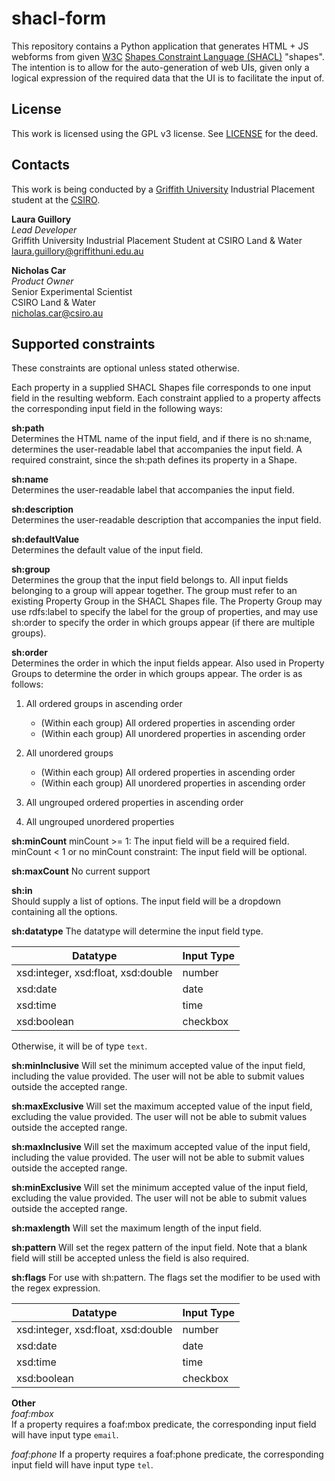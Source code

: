 # shacl-form
This repository contains a Python application that generates HTML + JS webforms from given [W3C](https://www.w3.org/) [Shapes Constraint Language (SHACL)](https://www.w3.org/TR/shacl/) "shapes". The intention is to allow for the auto-generation of web UIs, given only a logical expression of the required data that the UI is to facilitate the input of.

## License
This work is licensed using the GPL v3 license. See [LICENSE](LICENSE) for the deed.

## Contacts
This work is being conducted by a [Griffith University](https://griffith.edu.au) Industrial Placement student at the [CSIRO](https://www.csiro.au).

**Laura Guillory**  
*Lead Developer*  
Griffith University Industrial Placement Student at CSIRO Land & Water  
<laura.guillory@griffithuni.edu.au>  

**Nicholas Car**  
*Product Owner*  
Senior Experimental Scientist  
CSIRO Land & Water  
<nicholas.car@csiro.au>  

## Supported constraints

These constraints are optional unless stated otherwise.

Each property in a supplied SHACL Shapes file corresponds to one input field in the resulting webform. Each constraint 
applied to a property affects the corresponding input field in the following ways:

**sh:path**  
Determines the HTML name of the input field, and if there is no sh:name, determines the user-readable label that 
accompanies the input field. A required constraint, since the sh:path defines its property in a Shape.

**sh:name**  
Determines the user-readable label that accompanies the input field.

**sh:description**  
Determines the user-readable description that accompanies the input field.

**sh:defaultValue**  
Determines the default value of the input field.

**sh:group**  
Determines the group that the input field belongs to. All input fields belonging to a group will appear together. The 
group must refer to an existing Property Group in the SHACL Shapes file. The Property Group may use rdfs:label to 
specify the label for the group of properties, and may use sh:order to specify the order in which groups appear (if 
there are multiple groups).

**sh:order**  
Determines the order in which the input fields appear. Also used in Property Groups to determine the order in which
groups appear. The order is as follows:

1. All ordered groups in ascending order
    * (Within each group) All ordered properties in ascending order
    * (Within each group) All unordered properties in ascending order

2. All unordered groups
    * (Within each group) All ordered properties in ascending order
    * (Within each group) All unordered properties in ascending order

3. All ungrouped ordered properties in ascending order  
4. All ungrouped unordered properties

**sh:minCount**
minCount >= 1: The input field will be a required field.
minCount < 1 or no minCount constraint: The input field will be optional.

**sh:maxCount**
No current support

**sh:in**  
Should supply a list of options. The input field will be a dropdown containing all the options.

**sh:datatype**
The datatype will determine the input field type.

| Datatype                           | Input Type |
|------------------------------------|------------|
| xsd:integer, xsd:float, xsd:double | number     |
| xsd:date                           | date       |
| xsd:time                           | time       |
| xsd:boolean                        | checkbox   |

Otherwise, it will be of type `text`.

**sh:minInclusive**
Will set the minimum accepted value of the input field, including the value provided. The user will not be able to
submit values outside the accepted range.

**sh:maxExclusive**
Will set the maximum accepted value of the input field, excluding the value provided. The user will not be able to
submit values outside the accepted range.

**sh:maxInclusive**
Will set the maximum accepted value of the input field, including the value provided. The user will not be able to
submit values outside the accepted range.

**sh:minExclusive**
Will set the minimum accepted value of the input field, excluding the value provided. The user will not be able to
submit values outside the accepted range.

**sh:maxlength**
Will set the maximum length of the input field.

**sh:pattern**
Will set the regex pattern of the input field. Note that a blank field will still be accepted unless the field is also
required.

**sh:flags**
For use with sh:pattern. The flags set the modifier to be used with the regex expression.

| Datatype                           | Input Type |
|------------------------------------|------------|
| xsd:integer, xsd:float, xsd:double | number     |
| xsd:date                           | date       |
| xsd:time                           | time       |
| xsd:boolean                        | checkbox   |

**Other**  
*foaf:mbox*  
If a property requires a foaf:mbox predicate, the corresponding input field will have input type `email`.

*foaf:phone*
If a property requires a foaf:phone predicate, the corresponding input field will have input type `tel`.
